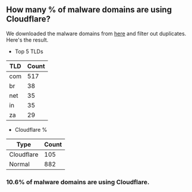 ## How many % of malware domains are using Cloudflare?


We downloaded the malware domains from [here](https://urlhaus.abuse.ch) and filter out duplicates.
Here's the result.


[//]: # (start replacement)


- Top 5 TLDs

| TLD | Count |
| --- | --- |
| com | 517 |
| br | 38 |
| net | 35 |
| in | 35 |
| za | 29 |


- Cloudflare %

| Type | Count |
| --- | --- |
| Cloudflare | 105 |
| Normal | 882 |


### 10.6% of malware domains are using Cloudflare.